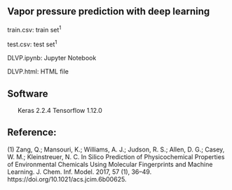 <h2>Vapor pressure prediction with deep learning</h2>

<p>train.csv: train set<sup>1</sup></p>
<p>test.csv: test set<sup>1</sup></p>
<p>DLVP.ipynb: Jupyter Notebook</p>
<p>DLVP.html: HTML file</p>

<h2>Software</h2>
<ul>
   <il>Keras 2.2.4</il>
   <il>Tensorflow 1.12.0</il>
</ul>

<h2>Reference:</h2>
<p>(1) Zang, Q.; Mansouri, K.; Williams, A. J.; Judson, R. S.; Allen, D. G.; Casey, W. M.; Kleinstreuer, N. C. In Silico Prediction of Physicochemical Properties of Environmental Chemicals Using Molecular Fingerprints and Machine Learning. J. Chem. Inf. Model. 2017, 57 (1), 36–49. https://doi.org/10.1021/acs.jcim.6b00625.</p>
